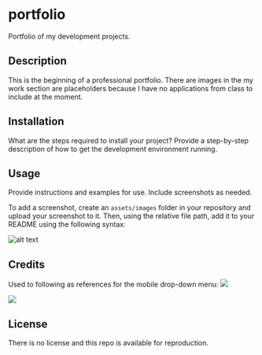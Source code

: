 # portfolio
Portfolio of my development projects.

## Description

This is the beginning of a professional portfolio. There are images in the my work section are placeholders because I have no applications from class to include at the moment.

## Installation

What are the steps required to install your project? Provide a step-by-step description of how to get the development environment running.

## Usage

Provide instructions and examples for use. Include screenshots as needed.

To add a screenshot, create an `assets/images` folder in your repository and upload your screenshot to it. Then, using the relative file path, add it to your README using the following syntax:

![alt text](assets/images/screenshot.png)

## Credits

Used to following as references for the mobile drop-down menu: 
![](https://codepen.io/taufik-nurrohman/pen/kKVrrE)

![](https://www.youtube.com/watch?v=FDh7Mdl2oww&list=PL4cUxeGkcC9g9Vh9MAA-XKnfJsWZnPZFw&index=9&themeRefresh=1)

## License

There is no license and this repo is available for reproduction.
